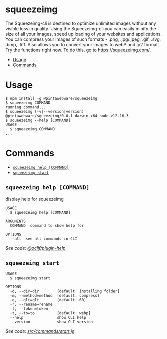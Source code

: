 squeezeimg
==========
The Squeezeimg-cli is destined to optimize unlimited images without any visible loss in quality.
Using the Squeezeimg-cli you can easily minify the size of all your images, speed up loading of your websites and applications.
You can compress your images of such formats - .png, .jpg/.jpeg, .gif, .svg, .bmp, .tiff.
Also allows you to convert your images to webP and jp2 format.
Try the functions right now. To do this, go to https://squeezeimg.com/.


<!-- toc -->
* [Usage](#usage)
* [Commands](#commands)
<!-- tocstop -->
# Usage
<!-- usage -->
```sh-session
$ npm install -g @pintawebware/squeezeimg
$ squeezeimg COMMAND
running command...
$ squeezeimg (-v|--version|version)
@pintawebware/squeezeimg/0.0.1 darwin-x64 node-v12.16.3
$ squeezeimg --help [COMMAND]
USAGE
  $ squeezeimg COMMAND
...
```
<!-- usagestop -->
# Commands
<!-- commands -->
* [`squeezeimg help [COMMAND]`](#squeezeimg-help-command)
* [`squeezeimg start`](#squeezeimg-start)

## `squeezeimg help [COMMAND]`

display help for squeezeimg

```
USAGE
  $ squeezeimg help [COMMAND]

ARGUMENTS
  COMMAND  command to show help for

OPTIONS
  --all  see all commands in CLI
```

_See code: [@oclif/plugin-help](https://github.com/oclif/plugin-help/blob/v3.2.2/src/commands/help.ts)_

## `squeezeimg start`

```
USAGE
  $ squeezeimg start

OPTIONS
  -d, --dir=dir        [default: installing folder]
  -m, --method=method  [default: compress]
  -q, --qlt=qlt        [default: 60]
  -r, --rename=rename
  -t, --token=token
  -t, --to=to          [default: webp]
  --help               show CLI help
  --version            show CLI version
```

_See code: [src/commands/start.js](https://github.com/pintawebware/squeezeimg-cli/blob/v0.0.1/src/commands/start.js)_
<!-- commandsstop -->



